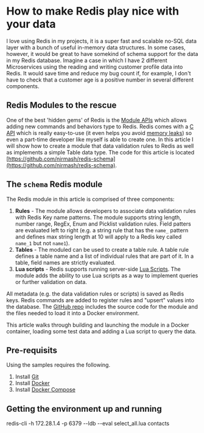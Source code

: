 
# How to make Redis play nice with your data 
I love using Redis in my projects, it is a super fast and scalable no-SQL data layer with a bunch of useful in-memory data structures. In some cases, however, it would be great to have somekind of schema support for the data in my Redis database. Imagine a case in which I have 2 different Microservices using the reading and writing customer profile data into Redis. It would save time and reduce my bug count if, for example, I don't have to check that a customer age is a positive number in several different components. 

## Redis Modules to the rescue
One of the best 'hidden gems' of Redis is the [Module APIs](https://redis.io/topics/modules-intro) which allows adding new commands and behaviors type to Redis. Redis comes with a [C API](https://redis.io/topics/modules-api-ref) which is really easy-to-use (it even helps you avoid [memory leaks](https://redis.io/topics/modules-api-ref#section-automatic-memory-management-for-modules)) so even a part-time developer like myself is able to create one. In this article I will show how to create a module that data validation rules to Redis as well as implements a simple Table data type. The code for this article is located [https://github.com/nirmash/redis-schema](https://github.com/nirmash/redis-schema).

## The `schema` Redis module 
The Redis module in this article is comprised of three components:
1. **Rules** - The module allows developers to associate data validation rules with Redis Key name patterns. The module supports string length, number range, RegEx, Enum and Picklist validation rules. Field patters are evaluated left to right (e.g. a string rule that has the `name_` pattern and defines max string length at 10 will apply to a Redis key called `name_1` but not `name1`).
2. **Tables** - The moduled can be used to create a table rule. A table rule defines a table name and a list of individual rules that are part of it. In a table, field names are strictly evaluated. 
3. **Lua scripts** - Redis supports running server-side [Lua Scripts](https://redis.io/commands/eval). The module adds the ability to use Lua scripts as a way to implement queries or further validation on data. 

All metadata (e.g. the data validation rules or scripts) is saved as Redis keys. Redis commands are added to register rules and "upsert" values into the database. The [GitHub repo](https://github.com/nirmash/redis-schema) includes the source code for the module and the files needed to load it into a Docker environment. 

This article walks through building and launching the module in a Docker container, loading some test data and adding a Lua script to query the data. 

## Pre-requisits
Using the samples requires the following.
1. Install [Git](https://git-scm.com/downloads)
2. Install [Docker](https://docs.docker.com/get-docker/)
3. Install [Docker Compose](https://docs.docker.com/compose/install/)

## Getting the environment up and running



redis-cli -h 172.28.1.4 -p 6379 --ldb --eval select_all.lua contacts
